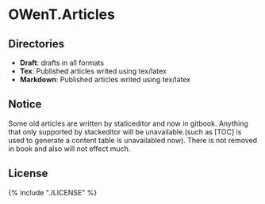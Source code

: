 OWenT.Articles
======

Directories
------
- **Draft**: drafts in all formats
- **Tex**: Published articles writed using tex/latex
- **Markdown**: Published articles writed using tex/latex

Notice
------
Some old articles are written by staticeditor and now in gitbook. Anything that only supported by stackeditor will be unavailable.(such as [TOC] is used to generate a content table is unavailabled now). There is not removed in book and also will not effect much.

License
------

{% include "./LICENSE" %}
